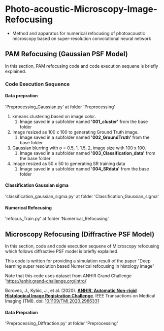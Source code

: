 # Photo-acoustic-Microscopy-Image-Refocusing

- Method and apparatus for numerical refocusing of photoacoustic microscopy based on super-resolution convolutional neural network

## PAM Refocusing (Gaussian PSF Model)

In this section, PAM refocusing code and code execution sequene is briefly explained.

### Code Execution Sequence

#### Data prepration

'Preprocessing_Gaussian.py' at folder 'Preprocessing'

1. kmeans clustering based on image color.
   1. Image saved in a subfolder named **'001_cluster'** from the base folder
2. Image resized as 100 x 100 to generating Ground Truth image.
   1. Image saved in a subfolder named **'002_GroundTruth'** from the base folder
3. Gaussian blurring with  σ = 0.5, 1, 1.5, 2, image size with 100 x 100.
   1. Image saved in a subfolder named **'003_Classification_data'** from the base folder
4. Image resized as 50 x 50 to generating SR training data
   1. Image saved in a subfolder named **'004_SRdata'** from the base folder

#### Classification Gaussian sigma

'classification_gaussian_sigma.py' at folder 'Classification_Gaussian_sigma'

#### Numerical Refocusing

'refocus_Train.py' at folder 'Numerical_Refocusing'

## Microscopy Refocusing (Diffractive PSF Model)

In this section, code and code execution sequene of Microscopy refocusing which follows diffractive PSF model is briefly explained.

This code is written for providing a simulation result of the paper "Deep learning super resolution based Numerical refocusing in histology image"

Note that this code uses dataset from ANHIR Grand Challenge 'https://anhir.grand-challenge.org/Intro/'

Borovec, J., Kybic, J., et al. (2020). **[ANHIR: Automatic Non-rigid Histological Image Registration Challenge](https://www.researchgate.net/publication/340497388_ANHIR_Automatic_Non-rigid_Histological_Image_Registration_Challenge)**. IEEE Transactions on Medical Imaging (TMI). doi: [10.1109/TMI.2020.2986331](https://doi.org/10.1109/TMI.2020.2986331)

#### Data Prepration

'Preprocessing_Diffraction.py' at folder 'Preprocessing'

